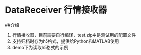 # DataReceiver 行情接收器

##介绍
1. 行情接收器，目前需要自行编译，test.zip中是测试用的配置文件
2. 支持归档时存为h5格式，提供给Python和MATLAB使用
3. demo下为读取h5格式的示例
